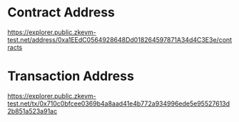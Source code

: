 # Contract Address
https://explorer.public.zkevm-test.net/address/0xa1EEdC0564928648Dd018264597871A34d4C3E3e/contracts

# Transaction Address
https://explorer.public.zkevm-test.net/tx/0x710c0bfcee0369b4a8aad41e4b772a934996ede5e95527613d2b851a523a91ac
